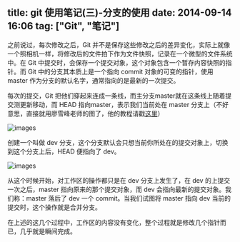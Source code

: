 title: git 使用笔记(三)-分支的使用
date: 2014-09-14 16:06
tag: ["Git", "笔记"]
---

之前说过，每次修改之后，Git 并不是保存这些修改之后的差异变化，实际上就像一个照相机一样，将修改后的文件拍下作为文件快照，记录在一个微型的文件系统中。在 Git 中提交时，会保存一个提交对象，这个对象包含一个暂存内容快照的指针。而 Git 中的分支其本质上是一个指向 commit 对象的可变的指针，使用 master 作为分支的默认名字，通常指向的是最新的一次提交。

每次的提交，Git 把他们穿起来连成一条线，而主分支master就在这条线上随着提交测更新移动，而 HEAD 指向master，表示我们当前处在 master 分支上（不好意思，直接就用廖雪峰老师的图了，他的教程请戳[这里](http://www.liaoxuefeng.com/wiki/0013739516305929606dd18361248578c67b8067c8c017b000)）

![images](http://ncuey-crispelite.stor.sinaapp.com/18333fig0304-tn.png)

创建一个叫做 dev 分支，这个分支默认会只想当前你所处在的提交对象上，切换到这个分支上后，HEAD 便指向了 dev。

![images](http://ncuey-crispelite.stor.sinaapp.com/new-branch-dev.png)

从这个时候开始，对工作区的操作都只是在 dev 分支上发生了，在 dev 的上提交一次之后，master 指向原来的那个提交对象，而 dev 会指向最新的提交对象。我们称：master 落后了 dev 一个 commit。当我们试图将 master 指向 dev 当前的提交时，这个操作就是合并分支。

在上述的这几个过程中，工作区的内容没有变化，整个过程就是修改几个指针而已，几乎就是瞬间完成。

